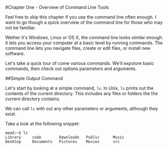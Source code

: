 #Chapter One - Overview of Command Line Tools

Feel free to skip this chapter if you use the command line often enough. I want to go though a quick overview of the command line for those who may not be familiar.

Wether it's Windows, Linux or OS X, the command line looks similar enough. It lets you access your computer at a basic level by running commands. The command line lets you navigate files, create or edit files, or install new software.

Let's take a quick tour of come various commands. We'll expolore basic commands, then check out options parameters and arguments.

##Simple Output Command

Let's start by looking at a simple command, ```ls```. In Unix, ```ls``` prints out the contents of the current directory. This includes any files or folders the the current directory contains.

We can call ```ls``` with out any other parameters or arguments, although they exist.

Take a look at the following snippet:

	mead:~$ ls
	Library		code		Downloads	Public		Music
	Desktop		Documents	Pictures	Movies		src
